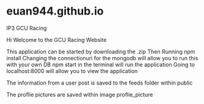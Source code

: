 # euan944.github.io
IP3 GCU Racing


Hi Welcome to the GCU Racing Website

This application can be started by downloading the .zip
Then Running
npm install
Changing the connectionuri for the mongodb will allow you to run this with your own DB 
npm start in the terminal will run the application 
Going to localhost:8000 will allow you to view the application



The information from a user post is saved to the feeds folder within public 

The proflie pictures are saved within image proflie_picture

